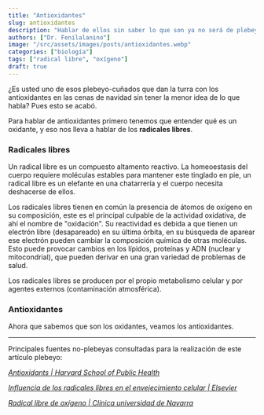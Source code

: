 ```yaml
---
title: "Antioxidantes"
slug: antioxidantes
description: "Hablar de ellos sin saber lo que son ya no será de plebeyo."
authors: ["Dr. Fenilalanino"]
image: "/src/assets/images/posts/antioxidantes.webp"
categories: ["biología"]
tags: ["radical libre", "oxígeno"]
draft: true
---
```


¿Es usted uno de esos plebeyo-cuñados que dan la turra con los antioxidantes en las cenas de navidad sin tener la menor idea de lo que habla? Pues esto se acabó.

Para hablar de antioxidantes primero tenemos que entender qué es un oxidante, y eso nos lleva a hablar de los **radicales libres**.

### Radicales libres

Un radical libre es un compuesto altamento reactivo. La homeoestasis del cuerpo requiere moléculas estables para mantener este tinglado en pie, un radical libre es un elefante en una chatarrería y el cuerpo necesita deshacerse de ellos.

Los radicales libres tienen en común la presencia de átomos de oxígeno en su composición, este es el principal culpable de la actividad oxidativa, de ahí el nombre de "oxidación". Su reactividad es debida a que tienen un electrón libre (desapareado) en su última órbita, en su búsqueda de aparear ese electrón pueden cambiar la composición química de otras moléculas. Esto puede provocar cambios en los lípidos, proteínas y ADN (nuclear y mitocondrial), que pueden derivar en una gran variedad de problemas de salud.

Los radicales libres se producen por el propio metabolismo celular y por agentes externos (contaminación atmosférica).


### Antioxidantes

Ahora que sabemos que son los oxidantes, veamos los antioxidantes.


---

Principales fuentes no-plebeyas consultadas para la realización de este artículo plebeyo:

*[Antioxidants | Harvard School of Public Health](https://www.hsph.harvard.edu/nutritionsource/antioxidants/)*

*[Influencia de los radicales libres en el envejecimiento celular | Elsevier](https://www.elsevier.es/es-revista-offarm-4-articulo-influencia-radicales-libres-el-envejecimiento-13034834)*

*[Radical libre de oxígeno | Clínica universidad de Navarra](https://www.cun.es/diccionario-medico/terminos/radical-libre-oxigeno)*
